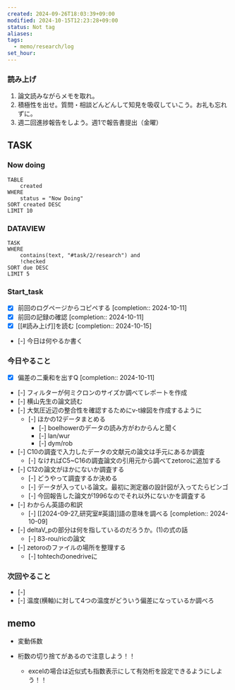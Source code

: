 ```yaml
---
created: 2024-09-26T18:03:39+09:00
modified: 2024-10-15T12:23:28+09:00
status: Not tag
aliases: 
tags:
  - memo/research/log
set_hour: 
---
```


### 読み上げ
1. 論文読みながらメモを取れ。
2. 積極性を出せ。質問・相談どんどんして知見を吸収していこう。お礼も忘れずに。
3. 週二回進捗報告をしよう。週1で報告書提出（金曜）
## TASK
### Now doing
```dataview
TABLE
	created
WHERE
	status = "Now Doing"
SORT created DESC
LIMIT 10
```
### DATAVIEW
```dataview
TASK
WHERE 
	contains(text, "#task/2/research") and
	!checked
SORT due DESC
LIMIT 5
```
### Start_task
- [x] 前回のログページからコピペする  [completion:: 2024-10-11]
- [x] 前回の記録の確認  [completion:: 2024-10-11]
- [x] [[#読み上げ]]を読む  [completion:: 2024-10-15]
- [-] 今日は何やるか書く
### 今日やること
- [x] 偏差の二乗和を出すQ  [completion:: 2024-10-11]
- [-] フィルターが何ミクロンのサイズか調べてレポートを作成
- [-] 横山先生の論文読む
- [-] 大気圧近辺の整合性を確認するためにv-t線図を作成するように
	- [-] ほかの12データまとめる
		- [-] boelhowerのデータの読み方がわからんと聞く
		- [-] lan/wur
		- [-] dym/rob
- [-] C10の調査で入力したデータの文献元の論文は手元にあるか調査
	- [-] なければC5~C16の調査論文の引用元から調べてzetoroに追加する
- [-] C12の論文がほかにないか調査する
	- [-] どうやって調査するか決める
	- [-] データが入っている論文。最初に測定器の設計図が入ってたらビンゴ
	- [-] 今回報告した論文が1996なのでそれ以外にないかを調査する
- [-] わからん英語の和訳
	- [-] [[2024-09-27_研究室#英語]]語の意味を調べる  [completion:: 2024-10-09]
- [-] deltaV_pの部分は何を指しているのだろうか。(1)の式の話 
	- [-] 83-rou/ricの論文
- [-] zetoroのファイルの場所を整理する
	- [-] tohtechのonedriveに
### 次回やること
- [-] 
- [-] 温度(横軸)に対して4つの温度がどういう偏差になっているか調べろ
## memo
- 変動係数

- 桁数の切り捨てがあるので注意しよう！！
	- excelの場合は近似式も指数表示にして有効桁を設定できるようにしよう！！
### 

